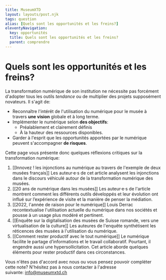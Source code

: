 ```yaml
---
title: MuseumXTD
layout: layouts/post.njk
tags: question
alias: [Quels sont les opportunités et les freins?]
eleventyNavigation:
  key: opportunités
  title: Quels sont les opportunités et les freins?
  parent: comprendre
---
```

# **Quels sont les opportunités et les freins?**
La transformation numérique de son institution ne nécessite pas forcément d'adopter tous les outils *tendance* ou de multiplier des projets supposément novateurs. Il s'agit de:
- Reconnaître l'intérêt de l'utilisation du numérique pour le musée à travers **une vision** globale et à long terme.
- Implémenter le numérique selon **des objectifs**:
	- Préalablement et clairement définis
	- À la hauteur des ressources disponibles.
- Garder à l'esprit que les opportunités apportées par le numérique peuvent s'accompagner **de risques**.

Cette page vous présente donc quelques réflexions critiques sur la transformation numérique:
1. [[Innovez ! les injonctions au numérique au travers de l'exemple de deux musées français]]
   Les auteur·e·s de cet article analysent les injonctions dans le discours véhiculé autour de la transformation numérique des musées.
2. [[20 ans de numérique dans les musées]]
   Les auteur·e·s de l'article montrent comment les différents outils développés et leur évolution ont influé sur l’expérience de visite et la manière de penser la médiation. 
3. [[2022, l'année de raison pour le numérique]]
   Louis Derrac recontextualise l'utilisation actuelle du numérique dans nos sociétés et pousse à un usage plus modéré et pertinent. 
4. [[Enquête sur la digitalisation des musées de Suisse romande, vers une virtualisation de la culture]]
   Les auteures de l'enquête synthétisent les réticences des musées à l'utilisation du numérique. 
5. [[Comment rester productif avec le tout numérique]]
   Le numérique facilite le partage d’informations et le travail collaboratif. Pourtant, il engendre aussi une hypersollicitation. Cet article aborde quelques éléments pour rester productif dans ces circonstances.  


 
Vous n'êtes pas d'accord avec nous ou vous pensez pouvoir compléter cette note? N'hésitez pas à nous contacter à l'adresse suivante: [info@museumxtd.ch](mailto:info@museumxtd.ch)